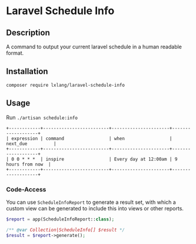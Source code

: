 # Laravel Schedule Info

## Description 

A command to output your current laravel schedule in a human readable format.

## Installation 

```composer require lxlang/laravel-schedule-info```

## Usage

Run `./artisan schedule:info`

```
+------------+-------------------------+----------------------+-------------------+
| expression | command                 | when                 | next_due          |
+------------+-------------------------+----------------------+-------------------+
| 0 0 * * *  | inspire                 | Every day at 12:00am | 9 hours from now  |
+------------+-------------------------+----------------------+-------------------+
```

### Code-Access
You can use `ScheduleInfoReport` to generate a result set, with which a custom view can be generated to include this 
into views or other reports.

```php
$report = app(ScheduleInfoReport::class);

/** @var Collection|ScheduleInfo[] $result */
$result = $report->generate();
```